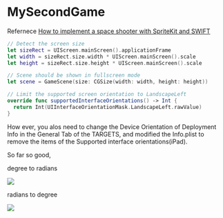 # MySecondGame
Refernece [How to implement a space shooter with SpriteKit and SWIFT](http://stefansdevplayground.blogspot.de/2014/11/how-to-implement-space-shooter-with.html)

```swift
// Detect the screen size
let sizeRect = UIScreen.mainScreen().applicationFrame
let width = sizeRect.size.width * UIScreen.mainScreen().scale
let height = sizeRect.size.height * UIScreen.mainScreen().scale

// Scene should be shown in fullscreen mode
let scene = GameScene(size: CGSize(width: width, height: height))
```

```swift
// Limit the supported screen orientation to LandscapeLeft
override func supportedInterfaceOrientations() -> Int {
  return Int(UIInterfaceOrientationMask.LandscapeLeft.rawValue)
}
```

How ever, you alos need to change the Device Orientation of Deployment Info in the General Tab of the TARGETS, and modified the Info.plist to remove the items of the Supported interface orientations(iPad).

So far so good, 

degree to radians

![](http://www.teacherschoice.com.au/Maths_Library/Angles/Angles14.gif)

radians to degree

![](http://www.teacherschoice.com.au/Maths_Library/Angles/Angles15.gif)